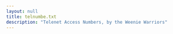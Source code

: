 ```yaml
---
layout: null
title: telnumbe.txt
description: "Telenet Access Numbers, by the Weenie Warriors"
---
```

